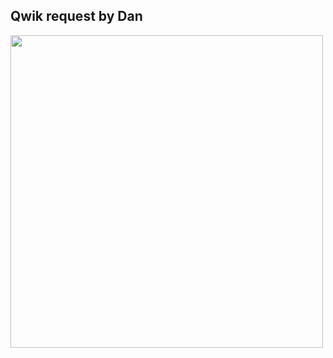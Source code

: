 ## Qwik request by Dan

<img src='https://github.com/PatrickJS/qwik-articles/assets/1016365/d1410e1b-e3c2-4100-837b-c35ecfd5948f' width="500">
